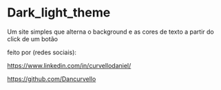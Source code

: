 # Dark_light_theme

Um site simples que alterna o background e as cores de texto a
partir do click de um botão

feito por (redes sociais):

https://www.linkedin.com/in/curvellodaniel/


https://github.com/Dancurvello
